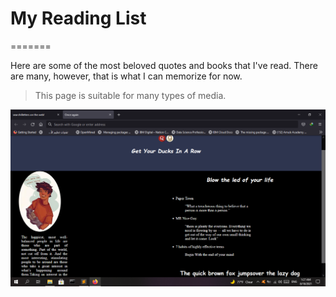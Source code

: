 # My Reading List
=======


Here are some of the most beloved quotes and books that I've read. There are many, however, that is what I can memorize for now.

> This page is suitable for many types of media.





![](https://github.com/Rowida46/My-Reading-List/blob/main/MyreadingList.png)
